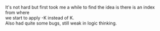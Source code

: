 It's not hard but first took me a while to find the idea is there is an index from where\
we start to apply -K instead of K.\
Also had quite some bugs, still weak in logic thinking.